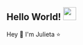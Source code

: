 ## Hello World! <img src="https://raw.githubusercontent.com/iampavangandhi/iampavangandhi/master/gifs/Hi.gif" width="30px"></h2>

Hey 👋 I'm Julieta ⭐️

